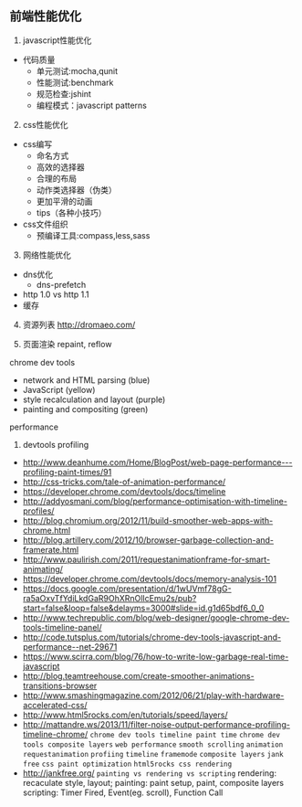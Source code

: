 前端性能优化---1.  javascript性能优化* 代码质量  * 单元测试:mocha,qunit  * 性能测试:benchmark  * 规范检查:jshint  * 编程模式：javascript patterns2.  css性能优化* css编写  * 命名方式  * 高效的选择器  * 合理的布局  * 动作类选择器（伪类）  * 更加平滑的动画  * tips（各种小技巧）* css文件组织  * 预编译工具:compass,less,sass3.  网络性能优化* dns优化  * dns-prefetch* http 1.0 vs http 1.1* 缓存4.  资源列表http://dromaeo.com/5.  页面渲染repaint, reflowchrome dev tools* network and HTML parsing (blue)* JavaScript (yellow)* style recalculation and layout (purple)* painting and compositing (green) performance1.  devtools profiling* http://www.deanhume.com/Home/BlogPost/web-page-performance---profiling-paint-times/91* http://css-tricks.com/tale-of-animation-performance/* https://developer.chrome.com/devtools/docs/timeline* http://addyosmani.com/blog/performance-optimisation-with-timeline-profiles/* http://blog.chromium.org/2012/11/build-smoother-web-apps-with-chrome.html* http://blog.artillery.com/2012/10/browser-garbage-collection-and-framerate.html* http://www.paulirish.com/2011/requestanimationframe-for-smart-animating/* https://developer.chrome.com/devtools/docs/memory-analysis-101* https://docs.google.com/presentation/d/1wUVmf78gG-ra5aOxvTfYdiLkdGaR9OhXRnOlIcEmu2s/pub?start=false&loop=false&delayms=3000#slide=id.g1d65bdf6_0_0* http://www.techrepublic.com/blog/web-designer/google-chrome-dev-tools-timeline-panel/* http://code.tutsplus.com/tutorials/chrome-dev-tools-javascript-and-performance--net-29671* https://www.scirra.com/blog/76/how-to-write-low-garbage-real-time-javascript* http://blog.teamtreehouse.com/create-smoother-animations-transitions-browser* http://www.smashingmagazine.com/2012/06/21/play-with-hardware-accelerated-css/* http://www.html5rocks.com/en/tutorials/speed/layers/* http://mattandre.ws/2013/11/filter-noise-output-performance-profiling-timeline-chrome/`chrome dev tools timeline paint time``chrome dev tools composite layers``web performance``smooth scrolling``animation``requestanimation``profiing``timeline``framemode``composite layers``jank free``css paint optimization``html5rocks css rendering`* <http://jankfree.org/>`painting vs rendering vs scripting`rendering: recaculate style, layout;painting: paint setup, paint, composite layersscripting: Timer Fired, Event(eg. scroll), Function Call 